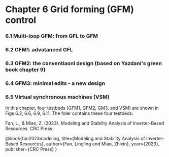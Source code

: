 # Chapter 6 Grid forming (GFM) control
### 6.1 Multi-loop GFM: from GFL to GFM 
### 6.2 GFM1: advatanced GFL
### 6.3 GFM2: the conventiaonl design (based on Yazdani's green book chapter 9)
### 6.4 GFM3: minimal edits - a new design 
### 6.5 Virtual synchronous machines (VSM)

In this chapter, four testbeds (GFM1, GFM2, GM3, and VSM) are shown in Figs 6.2, 6.6, 6.9, 6.11.
The foler contains these four testbeds. 

Fan, L., & Miao, Z. (2023). Modeling and Stability Analysis of Inverter-Based Resources. CRC Press.

@book{fan2023modeling,
  title={Modeling and Stability Analysis of Inverter-Based Resources},
  author={Fan, Lingling and Miao, Zhixin},
  year={2023},
  publisher={CRC Press}
}
